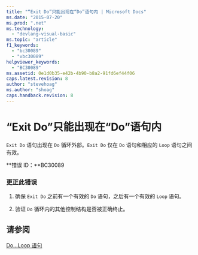 ```yaml
---
title: "“Exit Do”只能出现在“Do”语句内 | Microsoft Docs"
ms.date: "2015-07-20"
ms.prod: ".net"
ms.technology: 
  - "devlang-visual-basic"
ms.topic: "article"
f1_keywords: 
  - "bc30089"
  - "vbc30089"
helpviewer_keywords: 
  - "BC30089"
ms.assetid: 0e1d0b35-e42b-4b90-b8a2-91fd6ef44f06
caps.latest.revision: 8
author: "stevehoag"
ms.author: "shoag"
caps.handback.revision: 8
---
```

# “Exit Do”只能出现在“Do”语句内
`Exit Do` 语句出现在 `Do` 循环外部。`Exit Do` 仅在 `Do` 语句和相应的 `Loop` 语句之间有效。  
  
 **错误 ID：**BC30089  
  
### 更正此错误  
  
1.  确保 `Exit Do` 之前有一个有效的 `Do` 语句，之后有一个有效的 `Loop` 语句。  
  
2.  验证 `Do` 循环内的其他控制结构是否被正确终止。  
  
## 请参阅  
 [Do...Loop 语句](../../visual-basic/language-reference/statements/do-loop-statement.md)